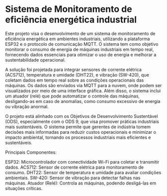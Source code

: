 # Sistema de Monitoramento de eficiência energética industrial

Este projeto visa o desenvolvimento de um sistema de monitoramento de eficiência energética em ambientes industriais, utilizando a plataforma ESP32 e o protocolo de comunicação MQTT. O sistema tem como objetivo monitorar o consumo de energia de máquinas industriais em tempo real, fornecendo dados essenciais para otimizar o uso de energia e melhorar a sustentabilidade operacional.

A solução foi projetada para integrar sensores de corrente elétrica (ACS712), temperatura e umidade (DHT22), e vibração (SW-420), que coletam dados em tempo real sobre as condições operacionais das máquinas. Os dados são enviados via MQTT para a nuvem, onde podem ser visualizados por meio de uma interface gráfica. Além disso, o sistema inclui um atuador (relé) que pode automatizar o controle das máquinas, desligando-as em caso de anomalias, como consumo excessivo de energia ou vibração anormal.

O projeto está alinhado com os Objetivos de Desenvolvimento Sustentável (ODS), especialmente com o ODS 9, que visa promover práticas industriais mais sustentáveis. O sistema permite que gerentes de indústria tomem decisões mais informadas para reduzir custos operacionais e minimizar o impacto ambiental, tornando os processos industriais mais eficientes e sustentáveis.

Principais Componentes:

ESP32: Microcontrolador com conectividade Wi-Fi para coletar e transmitir dados.
ACS712: Sensor de corrente elétrica para monitoramento de consumo.
DHT22: Sensor de temperatura e umidade para avaliar condições ambientais.
SW-420: Sensor de vibração para detectar falhas nas máquinas.
Atuador (Relé): Controla as máquinas, podendo desligá-las em situações críticas.
